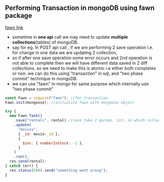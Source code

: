 ## Performing Transaction in mongoDB using fawn package

[fawn link](https://www.npmjs.com/package/fawn)

- sometime in **one api** call we may need to update **multiple collections**(tables) of mongoDB.
- say for eg. In POST api call , if we are performing 2 save operation i.e. for change in one data we are updating 2 collection,
- so if after one save operation some error occurs and 2nd operation is not able to complete then we will have different data saved in 2 diff collections. so we need to make this is atomic i.e either both completes or non. we can do this using "transaction" in sql, and "two phase commit" technique in mongoDB.
- we can use "fawn" in mongo for same purpose which internally use "two phase commit"

```js
const Fawn = require("fawn"); //for transaction
Fawn.init(mongoose); //initialize fawn with mongoose object

try {
  new Fawn.Task()
    .save("rentals", rental) //save take 2 params, 1st: in which collection to save , 2nd: what to
    .update(
      "movies",
      { _id: movie._id },
      {
        $inc: { numberInStock: -1 },
      }
    )
    .run();
  res.send(rental);
} catch (err) {
  res.status(500).send("something went wrong");
}
```
